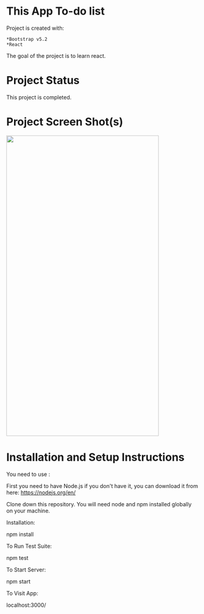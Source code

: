 # This App To-do list

Project is created with:

    *Bootstrap v5.2
    *React

The goal of the project is to learn react.

# Project Status

This project is completed.

# Project Screen Shot(s)
<img src="C:\Users\pc\Downloads\2.png" width="400" height="790" >


# Installation and Setup Instructions

You need to use :

First you need to have Node.js if you don't have it, you can download it from here:  https://nodejs.org/en/

Clone down this repository. You will need node and npm installed globally on your machine.

Installation:

npm install

To Run Test Suite:

npm test

To Start Server:

npm start

To Visit App:

localhost:3000/





